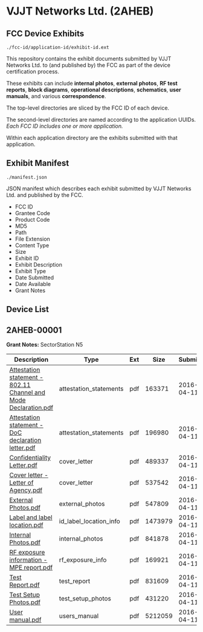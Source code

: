 # VJJT Networks Ltd. (2AHEB)
## FCC Device Exhibits

```
./fcc-id/application-id/exhibit-id.ext
```

This repository contains the exhibit documents submitted by VJJT Networks Ltd. to (and published by) the FCC as part of the device certification process.

These exhibits can include **internal photos**, **external photos**, **RF test reports**, **block diagrams**, **operational descriptions**, **schematics**, **user manuals**, and various **correspondence**.

The top-level directories are sliced by the FCC ID of each device.

The second-level directories are named according to the application UUIDs. *Each FCC ID includes one or more application.*

Within each application directory are the exhibits submitted with that application. 

## Exhibit Manifest

```
./manifest.json
```

JSON manifest which describes each exhibit submitted by VJJT Networks Ltd. and published by the FCC.

- FCC ID
- Grantee Code
- Product Code
- MD5
- Path
- File Extension
- Content Type
- Size
- Exhibit ID
- Exhibit Description
- Exhibit Type
- Date Submitted
- Date Available
- Grant Notes

## Device List
## 2AHEB-00001
**Grant Notes:** SectorStation N5

| Description | Type | Ext | Size | Submitted | Available |
| ----------- | ---- | --- | ---- | --------- | --------- |
| [Attestation statement - 802.11 Channel and Mode Declaration.pdf](2AHEB-00001/7d872dcc4bf775813b3221d730d2bc11/2955560.pdf) | attestation_statements | pdf | 163371 | 2016-04-11 | 2016-04-11 |
| [Attestation statement - DoC declaration letter.pdf](2AHEB-00001/7d872dcc4bf775813b3221d730d2bc11/2955561.pdf) | attestation_statements | pdf | 196980 | 2016-04-11 | 2016-04-11 |
| [Confidentiality Letter.pdf](2AHEB-00001/7d872dcc4bf775813b3221d730d2bc11/2955563.pdf) | cover_letter | pdf | 489337 | 2016-04-11 | 2016-04-11 |
| [Cover letter - Letter of Agency.pdf](2AHEB-00001/7d872dcc4bf775813b3221d730d2bc11/2955564.pdf) | cover_letter | pdf | 537542 | 2016-04-11 | 2016-04-11 |
| [External Photos.pdf](2AHEB-00001/7d872dcc4bf775813b3221d730d2bc11/2955565.pdf) | external_photos | pdf | 547809 | 2016-04-11 | 2016-04-11 |
| [Label and label location.pdf](2AHEB-00001/7d872dcc4bf775813b3221d730d2bc11/2955567.pdf) | id_label_location_info | pdf | 1473979 | 2016-04-11 | 2016-04-11 |
| [Internal Photos.pdf](2AHEB-00001/7d872dcc4bf775813b3221d730d2bc11/2955566.pdf) | internal_photos | pdf | 841878 | 2016-04-11 | 2016-04-11 |
| [RF exposure information - MPE report.pdf](2AHEB-00001/7d872dcc4bf775813b3221d730d2bc11/2955568.pdf) | rf_exposure_info | pdf | 169921 | 2016-04-11 | 2016-04-11 |
| [Test Report.pdf](2AHEB-00001/7d872dcc4bf775813b3221d730d2bc11/2955571.pdf) | test_report | pdf | 831609 | 2016-04-11 | 2016-04-11 |
| [Test Setup Photos.pdf](2AHEB-00001/7d872dcc4bf775813b3221d730d2bc11/2955572.pdf) | test_setup_photos | pdf | 431220 | 2016-04-11 | 2016-04-11 |
| [User manual.pdf](2AHEB-00001/7d872dcc4bf775813b3221d730d2bc11/2955586.pdf) | users_manual | pdf | 5212059 | 2016-04-11 | 2016-04-11 |
